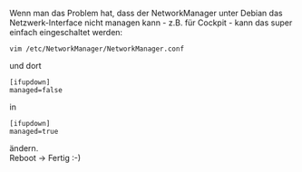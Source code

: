 Wenn man das Problem hat, dass der NetworkManager unter Debian das Netzwerk-Interface nicht managen kann - z.B. für Cockpit - kann das super einfach eingeschaltet werden:

 ```console
vim /etc/NetworkManager/NetworkManager.conf
 ```

und dort 

 ```console
[ifupdown]
managed=false
 ```
in
 ```console
[ifupdown]
managed=true
 ```
ändern.  
Reboot -> Fertig :-)
